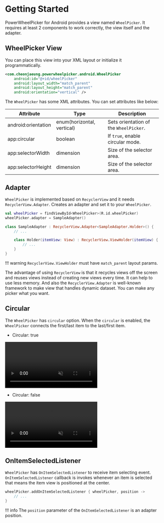 # Getting Started

PowerWheelPicker for Android provides a view named `WheelPicker`.
It requires at least 2 components to work correctly, the view itself and the adapter.

## WheelPicker View

You can place this view into your XML layout or initialize it programmatically.

```xml
<com.cheonjaeung.powerwheelpicker.android.WheelPicker
    android:id="@+id/wheelPicker"
    android:layout_width="match_parent"
    android:layout_height="match_parent"
    android:orientation="vertical" />
```

The `WheelPicker` has some XML attributes.
You can set attributes like below:

| Attribute           | Type                       | Description                            |
|---------------------|----------------------------|----------------------------------------|
| android:orientation | enum(horizontal, vertical) | Sets orientation of the `WheelPicker`. |
| app:circular        | boolean                    | If `true`, enable circular mode.       |
| app:selectorWidth   | dimension                  | Size of the selector area.             |
| app:selectorHeight  | dimension                  | Size of the selector area.             |

## Adapter

`WheelPicker` is implemented based on `RecyclerView` and it needs `RecyclerView.Adapter`.
Creates an adapter and set it to your `WheelPicker`.

```kotlin
val wheelPicker = findViewById<WheelPicker>(R.id.wheelPicker)
wheelPicker.adapter = SampleAdapter()

class SampleAdapter : RecyclerView.Adapter<SampleAdapter.Holder>() {
    // ...

    class Holder(itemView: View) : RecyclerView.ViewHolder(itemView) {
        // ...
    }
}
```

!!! warning
    `RecyclerView.ViewHolder` must have `match_parent` layout params.

The advantage of using `RecyclerView` is that it recycles views off the screen and reuses views instead of creating new views every time.
It can help to use less memory.
And also the `RecyclerView.Adapter` is well-known framework to make view that handles dynamic dataset.
You can make any picker what you want.

## Circular

The `WheelPicker` has `circular` option.
When the `circular` is enabled, the `WheelPicker` connects the first/last item to the last/first item.

- Circular: true

<video style="width:60%" loop muted autoplay>
    <source src="../videos/circular_true.mp4" type="video/mp4">
</video>

- Circular: false

<video style="width:60%" loop muted autoplay>
    <source src="../videos/circular_false.mp4" type="video/mp4">
</video>

## OnItemSelectedListener

`WheelPicker` has `OnItemSelectedListener` to receive item selecting event.
`OnItemSelectedListener` callback is invokes whenever an item is selected that means the item view is positioned at the center.

```kotlin
wheelPicker.addOnItemSelectedListener { wheelPicker, position ->
    // ...
}
```

!!! info
    The `position` parameter of the `OnItemSelectedListener` is an adapter position.
